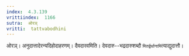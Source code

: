 ```yaml
---
index:  4.3.139
vrittiindex:  1166
sutra:  ओरञ्
vritti:  tattvabodhini 
---
```


ओरञ्। अनुदात्तादेरन्यदिहोदाहरणम्। दैवदारवमिति। देवदारु--भद्रदारुशब्दौ `मितर्द्वर्थानामि`त्याद्युदात्तौ।


